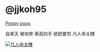 # @jjkoh95

[Poppy pops](https://open.spotify.com/playlist/1IgiPhVuhUBl4xzQaFthMg?si=2cce76e6d7d141de)

自某天 被培育 舉高的手 統統要剪 凡人命太賤

[![凡人命太賤](https://img.youtube.com/vi/vH4Ga2nkP1g/0.jpg)](https://youtu.be/vH4Ga2nkP1g)
